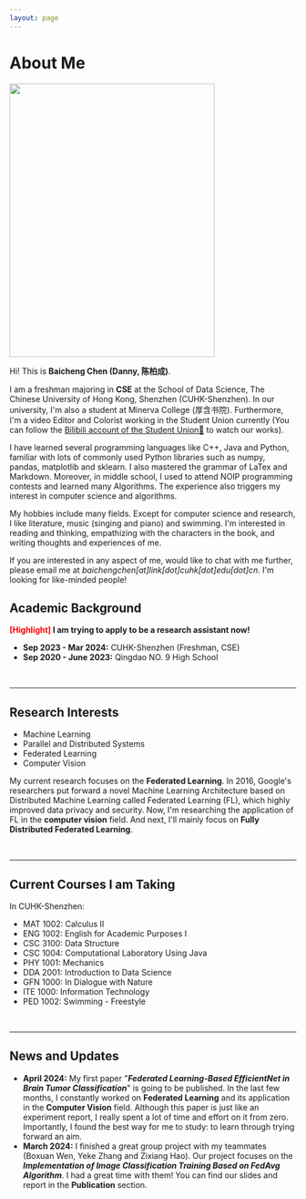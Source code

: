 ```yaml
---
layout: page
---
```


# About Me

<img src="https://baichengdanny.github.io/danny.jpg?raw=true" class="floatpic" width="360" height="480">



Hi! This is **Baicheng Chen (Danny, 陈柏成)**.

I am a freshman majoring in **CSE** at the School of Data Science, The Chinese University of Hong Kong, Shenzhen (CUHK-Shenzhen). In our university, I'm also a student at Minerva College (厚含书院). Furthermore, I'm a video Editor and Colorist working in the Student Union currently (You can follow the [Bilibili account of the Student Union🔗](https://space.bilibili.com/508002687) to watch our works).

I have learned several programming languages like C++, Java and Python, familiar with lots of commonly used Python libraries such as numpy, pandas, matplotlib and sklearn. I also mastered the grammar of LaTex and Markdown. Moreover, in middle school, I used to attend NOIP programming contests and learned many Algorithms. The experience also triggers my interest in computer science and algorithms.

My hobbies include many fields.  Except for computer science and research, I like literature, music (singing and piano) and swimming. I'm interested in reading and thinking, empathizing with the characters in the book, and writing thoughts and experiences of me. 

If you are interested in any aspect of me, would like to chat with me further, please email me at *baichengchen[at]link[dot]cuhk[dot]edu[dot]cn*. I'm looking for like-minded people!

## Academic Background

**<font color='red'>[Highlight]</font> I am trying to apply to be a research assistant now!**

- **Sep 2023 - Mar 2024:** CUHK-Shenzhen (Freshman, CSE)
- **Sep 2020 - June 2023:** Qingdao NO. 9 High School

<br>

---

## Research Interests

- Machine Learning
- Parallel and Distributed Systems
- Federated Learning
- Computer Vision

My current research focuses on the **Federated Learning**. In 2016, Google's researchers put forward a novel Machine Learning Architecture based on Distributed Machine Learning called Federated Learning (FL), which highly improved data privacy and security. Now, I'm researching the application of FL in the **computer vision** field. And next, I'll mainly focus on **Fully Distributed Federated Learning**.

<br>

------

## Current Courses I am Taking

In CUHK-Shenzhen: 

- MAT 1002: Calculus II
- ENG 1002: English for Academic Purposes I
- CSC 3100: Data Structure
- CSC 1004: Computational Laboratory Using Java
- PHY 1001: Mechanics
- DDA 2001: Introduction to Data Science
- GFN 1000: In Dialogue with Nature
- ITE 1000: Information Technology
- PED 1002: Swimming - Freestyle

<br>

------

## News and Updates

- **April 2024:** My first paper "***Federated Learning-Based EfficientNet in Brain Tumor Classification***" is going to be published. In the last few months, I constantly worked on **Federated Learning** and its application in the **Computer Vision** field. Although this paper is just like an experiment report, I  really spent a lot of time and effort on it from zero. Importantly, I found the best way for me to study: to learn through trying forward an aim. 
- **March 2024:** I finished a great group project with my teammates (Boxuan Wen, Yeke Zhang and Zixiang Hao). Our project focuses on the ***Implementation of Image Classification Training Based on FedAvg Algorithm***. I had a great time with them! You can find our slides and report in the **Publication** section. 
